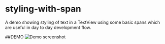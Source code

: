 # styling-with-span
A demo showing styling of text in a TextView using some basic spans which are useful in day to day development flow.

##DEMO
![Demo screenshot](https://drive.google.com/open?id=0BzimhbpXN0Faak9LRXJaeWJBZms)
